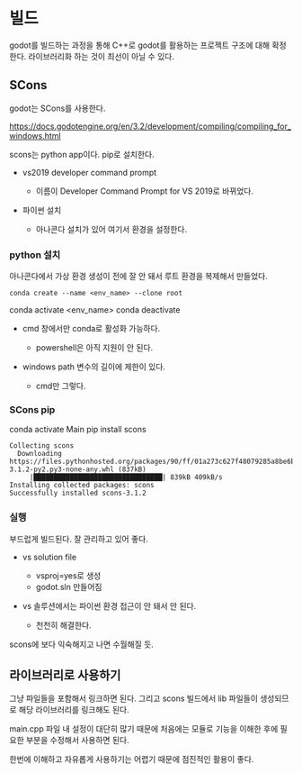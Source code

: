 # 빌드

godot를 빌드하는 과정을 통해 C++로 godot를 활용하는 프로젝트 
구조에 대해 확정한다. 라이브러리화 하는 것이 최선이 아닐 수 있다.

## SCons

godot는 SCons를 사용한다.

https://docs.godotengine.org/en/3.2/development/compiling/compiling_for_windows.html

scons는 python app이다. pip로 설치한다.

- vs2019 developer command prompt
  - 이름이 Developer Command Prompt for VS 2019로 바뀌었다.

- 파이썬 설치
  - 아나콘다 설치가 있어 여기서 환경을 설정한다.
  
### python 설치

아나콘다에서 가상 환경 생성이 전에 잘 안 돼서 루트 환경을 복제해서 만들었다.

```
conda create --name <env_name> --clone root
```

conda activate <env_name>
conda deactivate 

- cmd 창에서만 conda로 활성화 가능하다.
  - powershell은 아직 지원이 안 된다. 

- windows path 변수의 길이에 제한이 있다. 
  - cmd만 그렇다. 



### SCons pip 


conda activate Main
pip install scons 

```
Collecting scons
  Downloading https://files.pythonhosted.org/packages/90/ff/01a273c627f48079285a8be6bf4aadb95d6d6c1793c114c6876fc28aab5c/scons-3.1.2-py2.py3-none-any.whl (837kB)
     |████████████████████████████████| 839kB 409kB/s
Installing collected packages: scons
Successfully installed scons-3.1.2
```

### 실행

부드럽게 빌드된다. 잘 관리하고 있어 좋다.

- vs solution file
  - vsproj=yes로 생성
  - godot.sln 만들어짐
  

- vs 솔루션에서는 파이썬 환경 접근이 안 돼서 안 된다.
  - 천천히 해결한다.

scons에 보다 익숙해지고 나면 수월해질 듯. 


## 라이브러리로 사용하기

그냥 파일들을 포함해서 링크하면 된다. 
그리고 scons 빌드에서 lib 파일들이 생성되므로 해당 라이브러리를 링크해도 된다.

main.cpp 파일 내 설정이 대단히 많기 때문에 처음에는 모듈로 
기능을 이해한 후에 필요한 부분을 수정해서 사용하면 된다.

한번에 이해하고 자유롭게 사용하기는 어렵기 때문에 점진적인 활용이 좋다.






